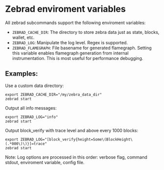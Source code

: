 # Zebrad enviroment variables

All zebrad subcommands support the following enviroment variables:
- `ZEBRAD_CACHE_DIR`: The directory to store zebra data just as state, blocks, wallet, etc.
- `ZEBRAD_LOG`: Manipulate the log level. Regex is supported.
- `ZEBRAD_FLAMEGRAPH`: File basename for generated flamegraph. Setting this
  variable enables flamegraph generation from internal instrumentation. This
  is most useful for performance debugging.

## Examples:

Use a custom data directory:
```
export ZEBRAD_CACHE_DIR="/my/zebra_data_dir"
zebrad start
```

Output all info messages:

```
export ZEBRAD_LOG="info"
zebrad start
```

Output block_verify with trace level and above every 1000 blocks:

```
export ZEBRAD_LOG="[block_verify{height=Some\(BlockHeight\(.*000\)\)}]=trace"
zebrad start
```

Note: Log options are processed in this order: verbose flag, command stdout, enviroment variable, config file.